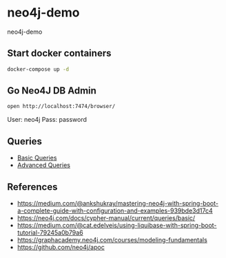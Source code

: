 # neo4j-demo
neo4j-demo


## Start docker containers
```bash
docker-compose up -d
```

## Go Neo4J DB Admin

```bash
open http://localhost:7474/browser/
```

User: neo4j
Pass: password

## Queries

- [Basic Queries](doc/basic-queries.md)
- [Advanced Queries](doc/advanced-queries.md)



## References
- https://medium.com/@ankshukray/mastering-neo4j-with-spring-boot-a-complete-guide-with-configuration-and-examples-939bde3d17c4
- https://neo4j.com/docs/cypher-manual/current/queries/basic/
- https://medium.com/@cat.edelveis/using-liquibase-with-spring-boot-tutorial-79245a0b79a6
- https://graphacademy.neo4j.com/courses/modeling-fundamentals
- https://github.com/neo4j/apoc

